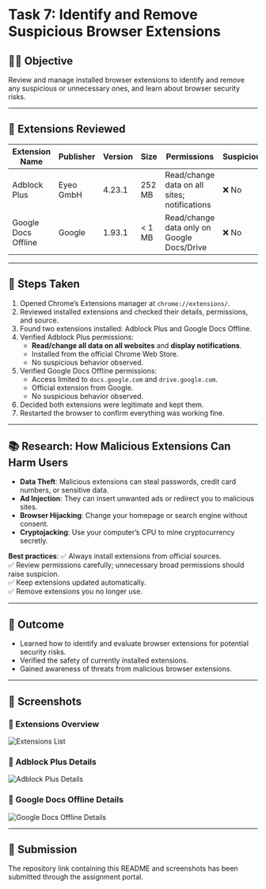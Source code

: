 # Task 7: Identify and Remove Suspicious Browser Extensions

## 👨‍💻 Objective
Review and manage installed browser extensions to identify and remove any suspicious or unnecessary ones, and learn about browser security risks.

---

## 🔎 Extensions Reviewed

| Extension Name       | Publisher  | Version | Size     | Permissions                                  | Suspicious? | Action Taken |
|----------------------|------------|---------|----------|---------------------------------------------|-------------|--------------|
| Adblock Plus         | Eyeo GmbH  | 4.23.1  | 252 MB   | Read/change data on all sites; notifications | ❌ No       | Kept         |
| Google Docs Offline  | Google     | 1.93.1  | < 1 MB   | Read/change data only on Google Docs/Drive   | ❌ No       | Kept         |

---

## 📌 Steps Taken
1. Opened Chrome’s Extensions manager at `chrome://extensions/`.
2. Reviewed installed extensions and checked their details, permissions, and source.
3. Found two extensions installed: Adblock Plus and Google Docs Offline.
4. Verified Adblock Plus permissions:
   - **Read/change all data on all websites** and **display notifications**.
   - Installed from the official Chrome Web Store.
   - No suspicious behavior observed.
5. Verified Google Docs Offline permissions:
   - Access limited to `docs.google.com` and `drive.google.com`.
   - Official extension from Google.
   - No suspicious behavior observed.
6. Decided both extensions were legitimate and kept them.
7. Restarted the browser to confirm everything was working fine.

---

## 📚 Research: How Malicious Extensions Can Harm Users
- **Data Theft**: Malicious extensions can steal passwords, credit card numbers, or sensitive data.
- **Ad Injection**: They can insert unwanted ads or redirect you to malicious sites.
- **Browser Hijacking**: Change your homepage or search engine without consent.
- **Cryptojacking**: Use your computer’s CPU to mine cryptocurrency secretly.

**Best practices**:
✅ Always install extensions from official sources.  
✅ Review permissions carefully; unnecessary broad permissions should raise suspicion.  
✅ Keep extensions updated automatically.  
✅ Remove extensions you no longer use.

---

## 📝 Outcome
- Learned how to identify and evaluate browser extensions for potential security risks.
- Verified the safety of currently installed extensions.
- Gained awareness of threats from malicious browser extensions.

---

## 📸 Screenshots

### 🔹 Extensions Overview
![Extensions List](./76f0080f-e538-44d8-9000-43ea87916e25.png)

### 🔹 Adblock Plus Details
![Adblock Plus Details](./241366ee-cf80-4990-8034-aeb61c3a3538.png)

### 🔹 Google Docs Offline Details
![Google Docs Offline Details](./e2b42ec0-3af4-495d-9e29-7b18281f5d89.png)

---

## 📎 Submission
The repository link containing this README and screenshots has been submitted through the assignment portal.
